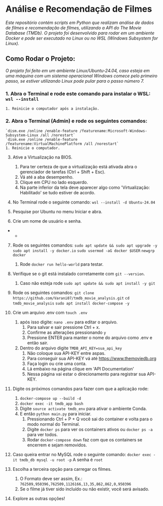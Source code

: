 # Análise e Recomendação de Filmes

*Este repositório contém scripts em Python que realizam análise de dados de filmes e recomendação de filmes, utilizando a API do The Movie Database (TMDb). O projeto foi desenvolvido para rodar em um ambiente Docker e pode ser executado no Linux ou no WSL (Windows Subsystem for Linux).*



## Como Rodar o Projeto:

*O projeto foi feito em um ambiente Linux/Ubuntu-24.04, caso esteja em uma máquina com um sistema operacional Windows comece pelo 
primeiro passo, se estiver utilizando Linux pode pular para o passo número 7.*


### 1. Abra o Terminal e rode este comando para instalar o WSL: `wsl --install`
    1. Reinicie o computador após a instalação.

### 2. Abra o Terminal (Admin) e rode os seguintes comandos:
    `dism.exe /online /enable-feature /featurename:Microsoft-Windows-Subsystem-Linux /all /norestart`
    `dism.exe /online /enable-feature /featurename:VirtualMachinePlatform /all /norestart`
    1. Reinicie o computador.

3. Ative a Virtualização na BIOS.
    1. Para ter certeza de que a virtualização está ativada abra o gerenciador de tarefas (Ctrl + Shift + Esc).
    2. Vá até a aba desempenho.
    3. Clique em CPU no lado esquerdo.
    4. Na parte inferior da tela deve aparecer algo como 'Virtualização: Habilitado' se tudo estiver de acordo.

4. No Terminal rode o seguinte comando: `wsl --install -d Ubuntu-24.04`

5. Pesquise por Ubuntu no menu Iniciar e abra.

6. Crie um nome de usuário e senha.

- - 

7. Rode os seguintes comandos:
    `sudo apt update && sudo apt upgrade -y`
    `sudo apt install -y docker.io`
    `sudo usermod -aG docker $USER`
    `newgrp docker`
    1. Rode `docker run hello-world` para testar.

8. Verifique se o git está instalado corretamente com `git --version`.
    1. Caso não esteja rode `sudo apt update && sudo apt install -y git`

9. Rode os seguintes comandos:
    `git clone https://github.com/Varani07/tmdb_movie_analysis.git`
    `cd tmdb_movie_analysis`
    `sudo apt install docker-compose -y`

10. Crie um arquivo .env com `touch .env`
    1. após isso digite: `nano .env` para editar o arquivo.
        1. Para salvar e sair pressione Ctrl + x.
        2. Confirme as alterações pressionando `y`
        3. Pressione ENTER para manter o nome do arquivo como .env e então sair.
    2. Dentro do arquivo digite `TMDB_API_KEY=sua_api_key`
        1. Não coloque sua API-KEY entre aspas.
        2. Para conseguir sua API-KEY vá até https://www.themoviedb.org
        3. Faça login ou crie uma conta.
        4. Lá embaixo na página clique em 'API Documentation'
        5. Nessa página vai estar o direcionamento para registrar sua API-KEY.

11. Digite os próximos comandos para fazer com que a aplicação rode:
    1. `docker-compose up --build -d` 
    2. `docker exec -it tmdb_app bash` 
    3. Digite `source activate tmdb_env` para ativar o ambiente Conda.
    4. E então `python main.py` para iniciar.
        1. Pressionando Ctrl + P + Q você sai do container e volta para o modo normal do Terminal.
        2. Digite `docker ps` para ver os containers ativos ou `docker ps -a` para ver todos.
        3. Rodar `docker-compose down` faz com que os containers se encerrem e sejam removidos.
    
12. Caso queira entrar no MySQL rode o seguinte comando:
    `docker exec -it tmdb_db mysql -u root -p` A senha é `root`

13. Escolha a terceira opção para carregar os filmes.
    1. O Formato deve ser assim, Ex.: `762509,950396,762509,1126166,13,35,862,862,0,950396`
    2. Se o filme já tiver sido incluído ou não existir, você será avisado.

14. Explore as outras opções!